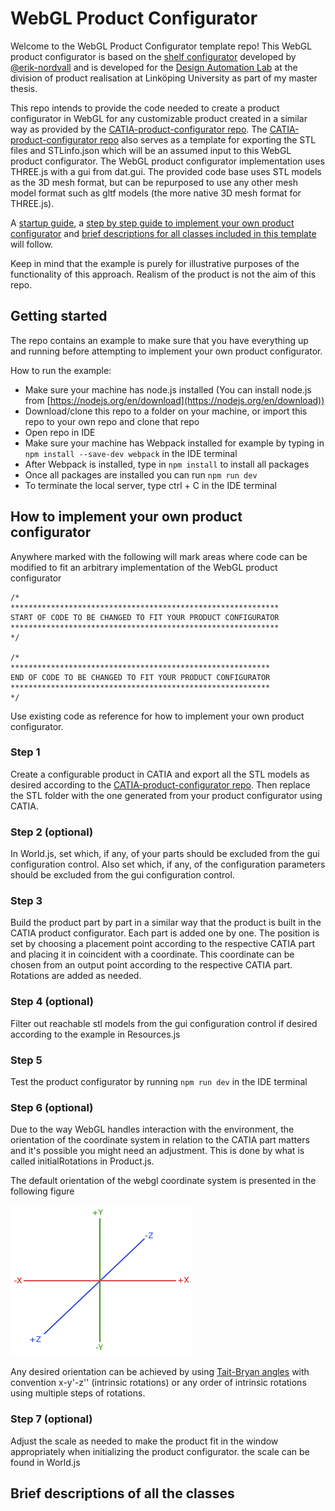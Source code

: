 # WebGL Product Configurator

Welcome to the WebGL Product Configurator template repo! This WebGL product configurator is based on the [shelf configurator](https://github.com/erik-nordvall/Shelf_Configurator) developed by [@erik-nordvall](https://github.com/erik-nordvall) and is developed for the [Design Automation Lab](https://liu.se/en/research/design-automation-lab) at the division of product realisation at Linköping University as part of my master thesis.

This repo intends to provide the code needed to create a product configurator in WebGL for any customizable product created in a similar way as provided by the [CATIA-product-configurator repo](https://github.com/patrikdolsson/CATIA-product-configurator). The [CATIA-product-configurator repo](https://github.com/patrikdolsson/CATIA-product-configurator) also serves as a template for exporting the STL files and STLinfo.json which will be an assumed input to this WebGL product configurator. The WebGL product configurator implementation uses THREE.js with a gui from dat.gui. The provided code base uses STL models as the 3D mesh format, but can be repurposed to use any other mesh model format such as gltf models (the more native 3D mesh format for THREE.js).

A [startup guide](#getting-started), a [step by step guide to implement your own product configurator](#how-to-implement-your-own-product-configurator) and [brief descriptions for all classes included in this template](#brief-descriptions-of-all-the-classes) will follow.

Keep in mind that the example is purely for illustrative purposes of the functionality of this approach. Realism of the product is not the aim of this repo.

## Getting started

The repo contains an example to make sure that you have everything up and running before attempting to implement your own product configurator.

How to run the example:

-   Make sure your machine has node.js installed (You can install node.js from [https://nodejs.org/en/download](https://nodejs.org/en/download))
-   Download/clone this repo to a folder on your machine, or import this repo to your own repo and clone that repo
-   Open repo in IDE
-   Make sure your machine has Webpack installed for example by typing in `npm install --save-dev webpack` in the IDE terminal
-   After Webpack is installed, type in `npm install` to install all packages
-   Once all packages are installed you can run `npm run dev`
-   To terminate the local server, type ctrl + C in the IDE terminal

## How to implement your own product configurator

Anywhere marked with the following will mark areas where code can be modified to fit an arbitrary implementation of the WebGL product configurator

```
/*
************************************************************
START OF CODE TO BE CHANGED TO FIT YOUR PRODUCT CONFIGURATOR
************************************************************
*/

/*
**********************************************************
END OF CODE TO BE CHANGED TO FIT YOUR PRODUCT CONFIGURATOR
**********************************************************
*/
```

Use existing code as reference for how to implement your own product configurator.

### Step 1

Create a configurable product in CATIA and export all the STL models as desired according to the [CATIA-product-configurator repo](https://github.com/patrikdolsson/CATIA-product-configurator). Then replace the STL folder with the one generated from your product configurator using CATIA.

### Step 2 (optional)

In World.js, set which, if any, of your parts should be excluded from the gui configuration control. Also set which, if any, of the configuration parameters should be excluded from the gui configuration control.

### Step 3

Build the product part by part in a similar way that the product is built in the CATIA product configurator. Each part is added one by one. The position is set by choosing a placement point according to the respective CATIA part and placing it in coincident with a coordinate. This coordinate can be chosen from an output point according to the respective CATIA part. Rotations are added as needed.

### Step 4 (optional)

Filter out reachable stl models from the gui configuration control if desired according to the example in Resources.js

### Step 5

Test the product configurator by running `npm run dev` in the IDE terminal

### Step 6 (optional)

Due to the way WebGL handles interaction with the environment, the orientation of the coordinate system in relation to the CATIA part matters and it's possible you might need an adjustment. This is done by what is called initialRotations in Product.js.

The default orientation of the webgl coordinate system is presented in the following figure

![webgl coordinate system orientation](readme-images/coordinate_systems_right_handed.png)

Any desired orientation can be achieved by using [Tait-Bryan angles](https://en.wikipedia.org/wiki/Euler_angles#Tait%E2%80%93Bryan_angles) with convention x-y'-z'' (intrinsic rotations) or any order of intrinsic rotations using multiple steps of rotations.

### Step 7 (optional)

Adjust the scale as needed to make the product fit in the window appropriately when initializing the product configurator. the scale can be found in World.js

## Brief descriptions of all the classes
